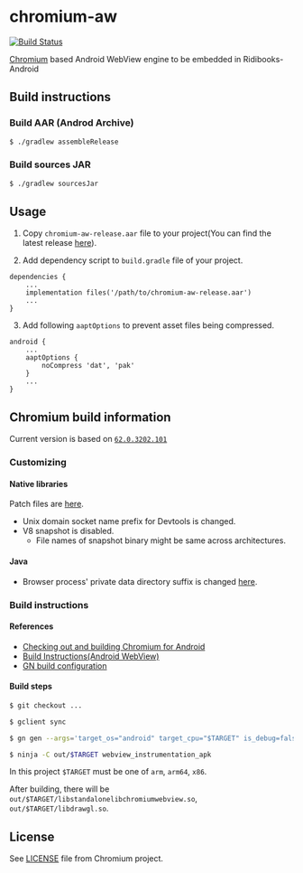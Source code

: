# chromium-aw

[![Build Status](https://travis-ci.com/ridi-viewer/chromium-aw.svg?token=ksQ7RJPHGHiCZLukAhKW&branch=master)](https://travis-ci.com/ridi-viewer/chromium-aw)

[Chromium](https://www.chromium.org) based Android WebView engine to be embedded in Ridibooks-Android

## Build instructions

### Build AAR (Androd Archive)

```sh
$ ./gradlew assembleRelease
```

### Build sources JAR

```sh
$ ./gradlew sourcesJar
```

## Usage

1. Copy `chromium-aw-release.aar` file to your project(You can find the latest release [here](https://github.com/ridi-viewer/chromium-aw/releases/latest)).

2. Add dependency script to `build.gradle` file of your project.

```
dependencies {
    ...
    implementation files('/path/to/chromium-aw-release.aar')
    ...
}
```

3. Add following `aaptOptions` to prevent asset files being compressed.

```
android {
    ...
    aaptOptions {
        noCompress 'dat', 'pak'
    }
    ...
}
```

## Chromium build information

Current version is based on [`62.0.3202.101`](https://chromium.googlesource.com/chromium/src.git/+/0971c880c3f82e5fdbc6d65d1fc4d8ae9aa47ddc)

### Customizing

#### Native libraries

Patch files are [here](patches).

- Unix domain socket name prefix for Devtools is changed.
- V8 snapshot is disabled.
  - File names of snapshot binary might be same across architectures.

#### Java

- Browser process' private data directory suffix is changed [here](src/main/java/org/chromium/android_webview/AwBrowserProcess.java#L49).

### Build instructions

#### References

- [Checking out and building Chromium for Android](https://chromium.googlesource.com/chromium/src/+/master/docs/android_build_instructions.md)
- [Build Instructions(Android WebView)](https://www.chromium.org/developers/how-tos/build-instructions-android-webview)
- [GN build configuration](https://www.chromium.org/developers/gn-build-configuration)

#### Build steps

```sh
$ git checkout ...

$ gclient sync

$ gn gen --args='target_os="android" target_cpu="$TARGET" is_debug=false' out/$TARGET

$ ninja -C out/$TARGET webview_instrumentation_apk
```

In this project `$TARGET` must be one of `arm`, `arm64`, `x86`.

After building, there will be `out/$TARGET/libstandalonelibchromiumwebview.so`, `out/$TARGET/libdrawgl.so`.

## License

See [LICENSE](LICENSE) file from Chromium project.
